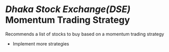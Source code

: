# *Dhaka Stock Exchange(DSE)* Momentum Trading Strategy
Recommends a list of stocks to buy based on a momentum trading strategy

* Implement more strategies
